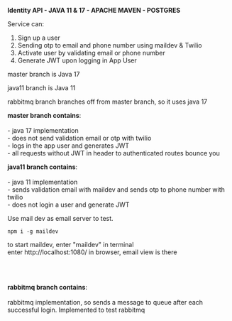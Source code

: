 

**Identity API - JAVA 11 & 17 - APACHE MAVEN - POSTGRES**

Service can:

1. Sign up a user
2. Sending otp to email and phone number using maildev & Twilio
3. Activate user by validating email or phone number
4. Generate JWT upon logging in App User


master branch is Java 17

java11 branch is Java 11

rabbitmq branch branches off from master branch, so it uses java 17


**master branch contains**:<br /><br />
    - java 17 implementation <br />
    - does not send validation email or otp with twilio <br />
    - logs in the app user and generates JWT <br />
    - all requests without JWT in header to authenticated routes bounce you <br />



**java11 branch contains**: <br /><br />
    - java 11 implementation <br />
    - sends validation email with maildev and sends otp to phone number with twilio <br />
    - does not login a user and generate JWT <br />

Use mail dev as email server to test. <br />
    
    npm i -g maildev
to start maildev, enter "maildev" in terminal <br />
    enter http://localhost:1080/ in browser, email view is there

<br /><br />


**rabbitmq branch contains**:<br /><br />
rabbitmq implementation, so sends a message to queue after each successful login.
Implemented to test rabbitmq